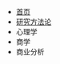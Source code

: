 
* [首页](README.md)
* [研究方法论](/研究方法/1、调查方法.md)
* 心理学
* 商学
* 商业分析

<!-- * [心理学](心理学/README.md)
* [商学](商学/README.md)
* [商业分析](商业分析/1、信息处理.md) -->


